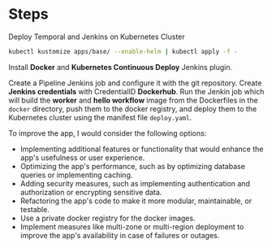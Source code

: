# Steps

Deploy Temporal and Jenkins on Kubernetes Cluster

```bash
kubectl kustomize apps/base/ --enable-helm | kubectl apply -f -
```

Install **Docker** and **Kubernetes Continuous Deploy** Jenkins plugin.

Create a Pipeline Jenkins job and configure it with the git repository. Create **Jenkins credentials** with CredentialID **Dockerhub**. Run the Jenkin job which will build the **worker** and **hello workflow** image from the Dockerfiles in the `docker` directory, push them to the docker registry, and deploy them to the Kubernetes cluster using the manifest file `deploy.yaml`.

To improve the app, I would consider the following options:

- Implementing additional features or functionality that would enhance the app's usefulness or user experience.
- Optimizing the app's performance, such as by optimizing database queries or implementing caching.
- Adding security measures, such as implementing authentication and authorization or encrypting sensitive data.
- Refactoring the app's code to make it more modular, maintainable, or testable.
- Use a private docker registry for the docker images.
- Implement measures like multi-zone or multi-region deployment to improve the app's availability in case of failures or outages.
